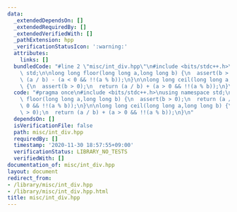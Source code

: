 ```yaml
---
data:
  _extendedDependsOn: []
  _extendedRequiredBy: []
  _extendedVerifiedWith: []
  _pathExtension: hpp
  _verificationStatusIcon: ':warning:'
  attributes:
    links: []
  bundledCode: "#line 2 \"misc/int_div.hpp\"\n#include <bits/stdc++.h>\nusing namespace\
    \ std;\n\nlong long floor(long long a,long long b) {\n  assert(b > 0);\n  return\
    \ (a / b) - (a < 0 && !!(a % b));\n}\n\nlong long ceil(long long a,long long b)\
    \ {\n  assert(b > 0);\n  return (a / b) + (a > 0 && !!(a % b));\n}\n"
  code: "#pragma once\n#include <bits/stdc++.h>\nusing namespace std;\n\nlong long\
    \ floor(long long a,long long b) {\n  assert(b > 0);\n  return (a / b) - (a <\
    \ 0 && !!(a % b));\n}\n\nlong long ceil(long long a,long long b) {\n  assert(b\
    \ > 0);\n  return (a / b) + (a > 0 && !!(a % b));\n}\n"
  dependsOn: []
  isVerificationFile: false
  path: misc/int_div.hpp
  requiredBy: []
  timestamp: '2020-11-30 18:57:55+09:00'
  verificationStatus: LIBRARY_NO_TESTS
  verifiedWith: []
documentation_of: misc/int_div.hpp
layout: document
redirect_from:
- /library/misc/int_div.hpp
- /library/misc/int_div.hpp.html
title: misc/int_div.hpp
---
```

